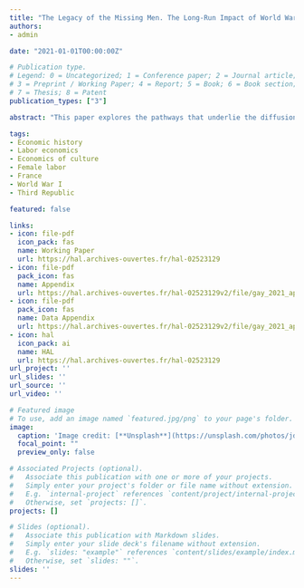 ```yaml
---
title: "The Legacy of the Missing Men. The Long-Run Impact of World War I on Female Labor Force Participation"
authors:
- admin

date: "2021-01-01T00:00:00Z"

# Publication type.
# Legend: 0 = Uncategorized; 1 = Conference paper; 2 = Journal article;
# 3 = Preprint / Working Paper; 4 = Report; 5 = Book; 6 = Book section;
# 7 = Thesis; 8 = Patent
publication_types: ["3"]

abstract: "This paper explores the pathways that underlie the diffusion of women’s participation in the labor force across generations. I exploit a severe exogenous shock to the sex ratio, World War I in France, which generated a large inflow of women in the labor force after the war. I show that this shock to female labor transmitted to subsequent generations until today. Three mechanisms of intergenerational transmission account for this result: parental transmission, transmission through marriage, and transmission through local social interactions. Beyond behaviors, the war also permanently altered beliefs toward the role of women in the labor force."

tags:
- Economic history
- Labor economics
- Economics of culture
- Female labor
- France
- World War I
- Third Republic

featured: false

links:
- icon: file-pdf
  icon_pack: fas
  name: Working Paper
  url: https://hal.archives-ouvertes.fr/hal-02523129
- icon: file-pdf
  pack_icon: fas
  name: Appendix
  url: https://hal.archives-ouvertes.fr/hal-02523129v2/file/gay_2021_appendix.pdf
- icon: file-pdf
  pack_icon: fas
  name: Data Appendix
  url: https://hal.archives-ouvertes.fr/hal-02523129v2/file/gay_2021_appendix_data.pdf
- icon: hal
  icon_pack: ai
  name: HAL
  url: https://hal.archives-ouvertes.fr/hal-02523129
url_project: ''
url_slides: ''
url_source: ''
url_video: ''

# Featured image
# To use, add an image named `featured.jpg/png` to your page's folder. 
image:
  caption: 'Image credit: [**Unsplash**](https://unsplash.com/photos/jdD8gXaTZsc)'
  focal_point: ""
  preview_only: false

# Associated Projects (optional).
#   Associate this publication with one or more of your projects.
#   Simply enter your project's folder or file name without extension.
#   E.g. `internal-project` references `content/project/internal-project/index.md`.
#   Otherwise, set `projects: []`.
projects: []

# Slides (optional).
#   Associate this publication with Markdown slides.
#   Simply enter your slide deck's filename without extension.
#   E.g. `slides: "example"` references `content/slides/example/index.md`.
#   Otherwise, set `slides: ""`.
slides: ''
---
```

